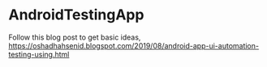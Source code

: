 # AndroidTestingApp

Follow this blog post to get basic ideas,
https://oshadhahsenid.blogspot.com/2019/08/android-app-ui-automation-testing-using.html
